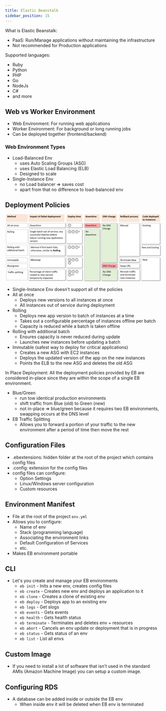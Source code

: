 ```yaml
---
title: Elastic Beanstalk
sidebar_position: 15
---
```


What is Elastic Beanstalk:

- PaaS: Run/Manage applications without maintaining the infrastructure
- Not recommended for Production applications

Supported languages:

- Ruby
- Python
- PHP
- Go
- NodeJs
- C#
- and more

## Web vs Worker Environment

- Web Environment: For running web applications
- Worker Environment: For background or long running jobs
- Can be deployed together (frontend/backend)

### Web Environment Types

- Load-Balanced Env
  - uses Auto Scaling Groups (ASG)
  - uses Elastic Load Balancing (ELB)
  - Designed to scale
- Single-Instance Env
  - no Load balancer => saves cost
  - apart from that no difference to load-balanced env

## Deployment Policies

![deployment-policies](/img/docs/cloud/aws/deployment-policies.png)

- Single-Instance Env doesn't support all of the policies
- All at once
  - Deploys new versions to all instances at once
  - All instances out of service during deployment
- Rolling
  - Deploys new app version to batch of instances at a time
  - Takes out a configurable percentage of instances offline per batch
  - Capacity is reduced while a batch is taken offline
- Rolling with additional batch
  - Ensures capacity is never reduced during update
  - Launches new instances before updating a batch
- Immutable (safest way to deploy for critical applications)
  - Creates a new ASG with EC2 instances
  - Deploys the updated version of the app on the new instances
  - Points the ELB to the new ASG and deletes the old ASG

In Place Deployment: All the deployment policies provided by EB are considered in-place since they are within the scope of a single EB environment.

- Blue/Green
  - run tow identical production environments
  - shift traffic from Blue (old) to Green (new)
  - not in-place => blue/green because it requires two EB environments, swapping occurs at the DNS level
- EB Traffic Splitting
  - Allows you to forward a portion of your traffic to the new environment after a period of time then move the rest

## Configuration Files

- .ebextensions: hidden folder at the root of the project which contains config files
- .config: extension for the config files
- config files can configure:
  - Option Settings
  - Linux/Windows server configuration
  - Custom resources

## Environment Manifest

- File at the root of the project `env.yml`
- Allows you to configure:
  - Name of env
  - Stack (programming language)
  - Associating the environment links
  - Default Configuration of Services
  - etc.
- Makes EB environment portable

## CLI

- Let's you create and manage your EB environments
  - `eb init` - Inits a new env, creates config files
  - `eb create` - Creates new env and deploys an application to it
  - `eb clone` - Creates a clone of existing env
  - `eb deploy` - Deploys app to an existing env
  - `eb logs` - Get slogs
  - `eb events` - Gets events
  - `eb health` - Gets health status
  - `eb terminate` - Terminates and deletes env + resources
  - `eb abort` - Cancels an env update or deployment that is in progress
  - `eb status` - Gets status of an env
  - `eb list` - List all envs

## Custom Image

- If you need to install a lot of software that isn't used in the standard AMIs (Amazon Machine Image) you can setup a custom image.

## Configuring RDS

- A database can be added inside or outside the EB env
  - When inside env it will be deleted when EB env is terminated
